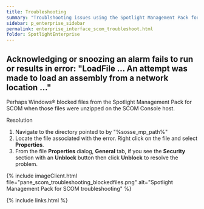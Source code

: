 ```yaml
---
title: Troubleshooting
summary: "Troublshooting issues using the Spotlight Management Pack for SCOM."
sidebar: p_enterprise_sidebar
permalink: enterprise_interface_scom_troubleshoot.html
folder: SpotlightEnterprise
---
```


## Acknowledging or snoozing an alarm fails to run or results in error: "LoadFile … An attempt was made to load an assembly from a network location …"

Perhaps Windows® blocked files from the Spotlight Management Pack for SCOM when those files were unzipped on the SCOM Console host.

Resolution

1. Navigate to the directory pointed to by "%sosse_mp_path%"
2. Locate the file associated with the error. Right click on the file and select **Properties**.
3. From the file **Properties** dialog, **General** tab, if you see the **Security** section with an **Unblock** button then click **Unblock** to resolve the problem.

{% include imageClient.html file="pane_scom_troubleshooting_blockedfiles.png" alt="Spotlight Management Pack for SCOM troubleshooting" %}

{% include links.html %}
